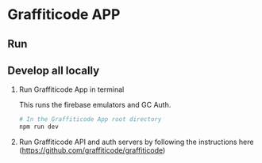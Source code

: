 # Graffiticode APP

## Run 

## Develop all locally

1. Run Graffiticode App in terminal

    This runs the firebase emulators and GC Auth.

    ```bash
    # In the Graffiticode App root directory
    npm run dev
    ```

1. Run Graffiticode API and auth servers by following the instructions here (https://github.com/graffiticode/graffiticode)
